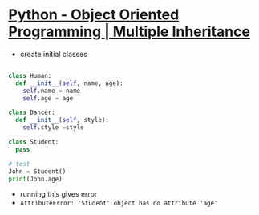 # [Python - Object Oriented Programming | Multiple Inheritance](https://www.youtube.com/watch?v=uYu4hCjYDhY)

- create initial classes
```python

class Human:
  def __init__(self, name, age):
    self.name = name
    self.age = age

class Dancer:
  def __init__(self, style):
    self.style =style

class Student:
  pass

# test
John = Student()
print(John.age)
```
- running this gives error
- `AttributeError: 'Student' object has no attribute 'age'`